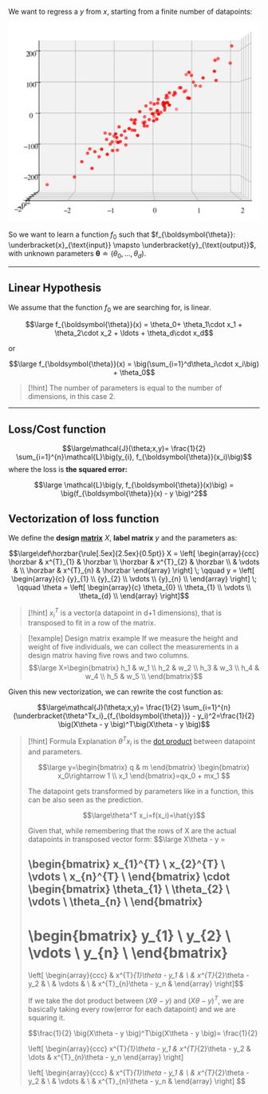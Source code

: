 We want to regress a $y$ from $x$, starting from a finite number of datapoints:

![](../z_images/Pasted%20image%2020230519120711.png)


So we want to learn a function $f_0$ such that $f_{\boldsymbol{\theta}}: \underbracket{x}_{\text{input}} \mapsto \underbracket{y}_{\text{output}}$, with unknown parameters ${\boldsymbol{\theta}}\doteq (\theta_0,\ldots,\theta_d)$.

---

## Linear Hypothesis

We assume that the function $f_0$ we are searching for, is linear.

$$\large f_{\boldsymbol{\theta}}(x) = \theta_0+ \theta_1\cdot x_1 + \theta_2\cdot x_2 + \ldots + \theta_d\cdot x_d$$

or

$$\large f_{\boldsymbol{\theta}}(x) = \big(\sum_{i=1}^d\theta_i\cdot x_i\big) + \theta_0$$

> [!hint]
> The number of parameters is equal to the number of dimensions, in this case 2.

---

## Loss/Cost function

$$\large\mathcal{J}(\theta;x,y)= \frac{1}{2} \sum_{i=1}^{n}\mathcal{L}\big(y_{i}, f_{\boldsymbol{\theta}}(x_i)\big)$$
where the loss is **the squared error:**

$$\large \mathcal{L}\big(y, f_{\boldsymbol{\theta}}(x)\big) = \big(f_{\boldsymbol{\theta}}(x) - y \big)^2$$

## Vectorization of loss function

We define the **design [matrix](../Linear%20Algebra/Matrix.md)** $X$, **label matrix** $y$ and the parameters as:

$$\large\def\horzbar{\rule[.5ex]{2.5ex}{0.5pt}}
X =
\left[
  \begin{array}{ccc}
    \horzbar & x^{T}_{1} & \horzbar \\
    \horzbar & x^{T}_{2} & \horzbar \\
             & \vdots    &          \\
    \horzbar & x^{T}_{n} & \horzbar
  \end{array}
\right]
\; \qquad
y =
\left[
  \begin{array}{c}
    {y}_{1} \\
    {y}_{2} \\
    \vdots \\
    {y}_{n} \\
  \end{array}
\right]
\; \qquad
\theta =
\left[
  \begin{array}{c}
    \theta_{0} \\
    \theta_{1} \\
    \vdots \\
    \theta_{d} \\
  \end{array}
\right]$$

> [!hint]
> $x_{i}^{T}$ is a vector(a datapoint in d+1 dimensions), that is transposed to fit in a row of the matrix.

> [!example] Design matrix example
> If we measure the height and weight of five individuals, we can collect the measurements in a design matrix having five rows and two columns.
> $$\large X=\begin{bmatrix}
> h_1 & w_1 \\
> h_2 & w_2 \\
> h_3 & w_3 \\
> h_4 & w_4 \\
> h_5 & w_5 \\
> \end{bmatrix}$$

Given this new vectorization, we can rewrite the cost function as:

$$\large\mathcal{J}(\theta;x,y)= \frac{1}{2} \sum_{i=1}^{n}  (\underbracket{\theta^Tx_i}_{f_{\boldsymbol{\theta}}} - y_i)^2=\frac{1}{2} \big(X\theta - y \big)^T\big(X\theta - y \big)$$

> [!hint] Formula Explanation
> $\theta^T x_i$ is the [dot product](../Linear%20Algebra/Dot%20product.md) between datapoint and parameters.
> 
> $$\large y=\begin{bmatrix}
> q & m
> \end{bmatrix} 
> \begin{bmatrix}
> x_0\rightarrow 1 \\
> x_1
> \end{bmatrix}=qx_0 + mx_1
> $$
> 
> The datapoint gets transformed by parameters like in a function, this can be also seen as the prediction.
> 
> $$\large\theta^T x_i=f(x_i)=\hat{y}$$
> 
> Given that, while remembering that the rows of X are the actual datapoints in transposed vector form:
> $$\large X\theta - y =
> 
> \begin{bmatrix}
> x_{1}^{T} \\
> x_{2}^{T} \\
> \vdots    \\
> x_{n}^{T} \\
> \end{bmatrix}
> \cdot
> \begin{bmatrix}
> \theta_{1} \\
> \theta_{2} \\
> \vdots    \\
> \theta_{n} \\
> \end{bmatrix}
> -
> \begin{bmatrix}
> y_{1} \\
> y_{2} \\
> \vdots    \\
> y_{n} \\
> \end{bmatrix}
> =
> \left[
>  \begin{array}{ccc}
>    & x^{T}_{1}\theta - y_1 &  \\
>     & x^{T}_{2}\theta - y_2 &  \\
>             & \vdots    &          \\
>     & x^{T}_{n}\theta - y_n & 
>  \end{array}
>\right]$$
>
>If we take the dot product between $(X\theta - y)$ and $(X\theta - y)^T$, we are basically taking every row(error for each datapoint) and we are squaring it.
>
>$$\frac{1}{2} \big(X\theta - y \big)^T\big(X\theta - y \big)= \frac{1}{2}
>
> \left[
>  \begin{array}{ccc}
>    x^{T}_{1}\theta - y_1 & x^{T}_{2}\theta - y_2 & \dots & x^{T}_{n}\theta - y_n
>  \end{array}
>\right]
>
> \left[
>  \begin{array}{ccc}
>    & x^{T}_{1}\theta - y_1 &  \\
>     & x^{T}_{2}\theta - y_2 &  \\
>             & \vdots    &          \\
>     & x^{T}_{n}\theta - y_n & 
>  \end{array}
>\right]
> $$





